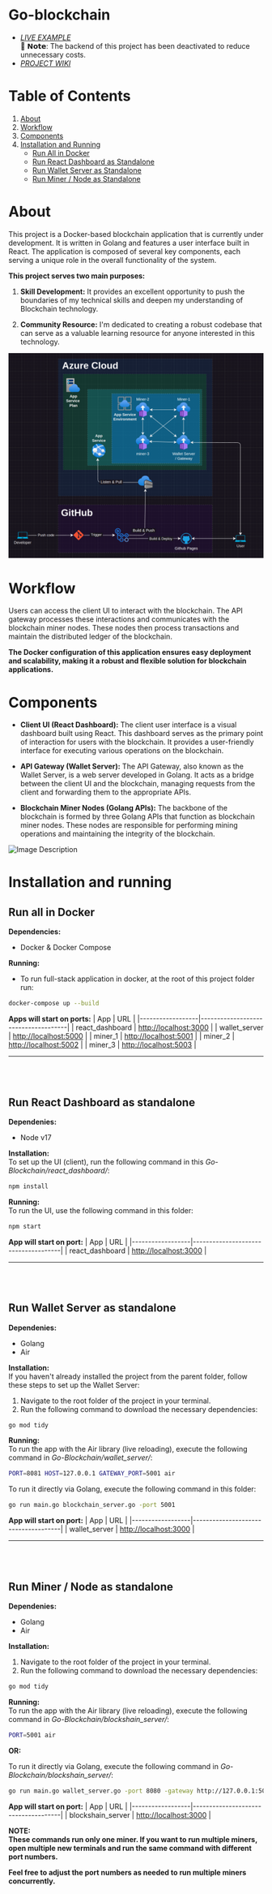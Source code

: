 
# Go-blockchain
- [*LIVE EXAMPLE*](https://elarsaks.github.io/Go-blockchain/)  
🔴 𝗡𝗼𝘁𝗲: The backend of this project has been deactivated to reduce unnecessary costs.
- [*PROJECT WIKI*](https://github.com/elarsaks/Go-blockchain/wiki)

# Table of Contents
1. [About](#about)
2. [Workflow](#workflow)
3. [Components](#components)
4. [Installation and Running](#installation-and-running)
   - [Run All in Docker](#run-all-in-docker)
   - [Run React Dashboard as Standalone](#run-react-dashboard-as-standalone)
   - [Run Wallet Server as Standalone](#run-wallet-server-as-standalone)
   - [Run Miner / Node as Standalone](#run-miner--node-as-standalone)

# About  
This project is a Docker-based blockchain application that is currently under development. It is written in Golang and features a user interface built in React. The application is composed of several key components, each serving a unique role in the overall functionality of the system.

**This project serves two main purposes:**

1. **Skill Development:** It provides an excellent opportunity to push the boundaries of my technical skills and deepen my understanding of Blockchain technology.

2. **Community Resource:** I'm dedicated to creating a robust codebase that can serve as a valuable learning resource for anyone interested in this technology.


![Topology Diagram](https://github.com/elarsaks/Go-blockchain/blob/main/docs/topology.png)


# Workflow
Users can access the client UI to interact with the blockchain. The API gateway processes these interactions and communicates with the blockchain miner nodes. These nodes then process transactions and maintain the distributed ledger of the blockchain.

**The Docker configuration of this application ensures easy deployment and scalability, making it a robust and flexible solution for blockchain applications.**


# Components
- **Client UI (React Dashboard):** The client user interface is a visual dashboard built using React. This dashboard serves as the primary point of interaction for users with the blockchain. It provides a user-friendly interface for executing various operations on the blockchain.

- **API Gateway (Wallet Server):** The API Gateway, also known as the Wallet Server, is a web server developed in Golang. It acts as a bridge between the client UI and the blockchain, managing requests from the client and forwarding them to the appropriate APIs.

- **Blockchain Miner Nodes (Golang APIs):** The backbone of the blockchain is formed by three Golang APIs that function as blockchain miner nodes. These nodes are responsible for performing mining operations and maintaining the integrity of the blockchain.

<img src="https://saks.digital/wp-content/uploads/2023/07/some.png" alt="Image Description" />

# Installation and running

## Run all in Docker
**Dependencies:**  
- Docker & Docker Compose  

**Running:**  
- To run full-stack application in docker, at the root of this project folder run:
```bash
docker-compose up --build
```

**Apps will start on ports:**
| App              | URL                                 |
|------------------|-------------------------------------|
| react_dashboard | [http://localhost:3000](http://localhost:3000) |
| wallet_server   | [http://localhost:5000](http://localhost:5000) |
| miner_1         | [http://localhost:5001](http://localhost:5001) |
| miner_2         | [http://localhost:5002](http://localhost:5002) |
| miner_3         | [http://localhost:5003](http://localhost:5003) |

---
<br></br>
## Run React Dashboard as standalone 
**Dependenies:**    
- Node v17  

**Installation:**  
To set up the UI (client), run the following command in this *Go-Blockchain/react_dashboard/*:
```bash
npm install
```

**Running:**  
To run the UI, use the following command in this folder:
```bash
npm start
```

**App will start on port:**
| App              | URL                                 |
|------------------|-------------------------------------|
| react_dashboard | [http://localhost:3000](http://localhost:3000) |


---
<br></br>
## Run Wallet Server as standalone
**Dependenies:**  
- Golang
- Air  

**Installation:**  
If you haven't already installed the project from the parent folder, follow these steps to set up the Wallet Server:
1. Navigate to the root folder of the project in your terminal.
2. Run the following command to download the necessary dependencies:
```bash
go mod tidy
```

**Running:**  
To run the app with the Air library (live reloading), execute the following command in *Go-Blockchain/wallet_server/*:
```bash
PORT=8081 HOST=127.0.0.1 GATEWAY_PORT=5001 air
```
To run it directly via Golang, execute the following command in this folder:
```bash
go run main.go blockchain_server.go -port 5001
```
**App will start on port:**
| App              | URL                                 |
|------------------|-------------------------------------|
| wallet_server | [http://localhost:3000](http://localhost:3000) |

---
<br></br>
## Run Miner / Node as standalone
**Dependenies:**  
- Golang
- Air  

**Installation:**  
1. Navigate to the root folder of the project in your terminal.
2. Run the following command to download the necessary dependencies:
```bash
go mod tidy
```

**Running:**  
To run the app with the Air library (live reloading), execute the following command in *Go-Blockchain/blockshain_server/*:
```bash
PORT=5001 air
```

**OR:**  

To run it directly via Golang, execute the following command in *Go-Blockchain/blockshain_server/*:
```bash
go run main.go wallet_server.go -port 8080 -gateway http://127.0.0.1:5001
```

**App will start on port:**
| App              | URL                                 |
|------------------|-------------------------------------|
| blockshain_server | [http://localhost:3000](http://localhost:3000) |

**NOTE:**  
**These commands run only one miner. If you want to run multiple miners, open multiple new terminals and run the same command with different port numbers.**

**Feel free to adjust the port numbers as needed to run multiple miners concurrently.**




